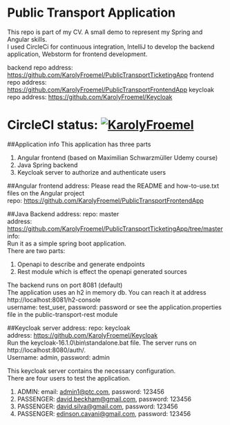 # Public Transport Application

This repo is part of my CV. A small demo to represent my Spring and Angular skills. <br>
I used CircleCi for continuous integration, IntelliJ to develop the backend application, Webstorm for frontend development. <br>

backend repo address: https://github.com/KarolyFroemel/PublicTransportTicketingApp
frontend repo address: https://github.com/KarolyFroemel/PublicTransportFrontendApp
keycloak repo address: https://github.com/KarolyFroemel/Keycloak

# CircleCI status: [![KarolyFroemel](https://circleci.com/gh/KarolyFroemel/PublicTransportTicketingApp.svg?style=svg)](https://circleci.com/gh/KarolyFroemel/PublicTransportTicketingApp)

##Application info
This application has three parts <br>
1. Angular frontend (based on Maximilian Schwarzmüller Udemy course)
2. Java Spring backend
3. Keycloak server to authorize and authenticate users

##Angular frontend address:
Please read the README and how-to-use.txt files on the Angular project <br>
repo: https://github.com/KarolyFroemel/PublicTransportFrontendApp

##Java Backend address:
repo: master <br>
address: https://github.com/KarolyFroemel/PublicTransportTicketingApp/tree/master <br>
info: <br>
Run it as a simple spring boot application. <br>
There are two parts: <br>
1. Openapi to describe and generate endpoints
2. Rest module which is effect the openapi generated sources <br>

The backend runs on port 8081 (default) <br>
The application uses an h2 in memory db. You can reach it at address http://localhost:8081/h2-console <br>
username: test_user, password: password or see the application.properties file in the public-transport-rest module


##Keycloak server address:
repo: keycloak <br>
address: https://github.com/KarolyFroemel/Keycloak <br>
Run the keycloak-16.1.0\bin\standalone.bat file. The server runs on http://localhost:8080/auth/. <br>
Username: admin, password: admin

This keycloak server contains the necessary configuration. <br>
There are four users to test the application. <br>
1. ADMIN: email: admin1@ptc.com, password: 123456
2. PASSENGER: david.beckham@gmail.com, password: 123456
4. PASSENGER: david.silva@gmail.com, password: 123456
5. PASSENGER: edinson.cavani@gmail.com, password: 123456

